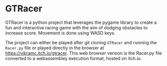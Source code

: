 # GTRacer

GTRacer is a python project that leverages the pygame library to create a fun and interactive racing game with the aim of dodging obstacles to increase score. Movement is done using WASD keys.

The project can either be played after git cloning `GTRacer` and running the `Racer.py` file or played directly in the browser at https://vikramc.itch.io/gtracer. This web browser version is
the Racer.py file converted to a webassembley execution format, hosted on itch.io. 


